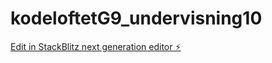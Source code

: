 # kodeloftetG9_undervisning10

[Edit in StackBlitz next generation editor ⚡️](https://stackblitz.com/~/github.com/JulieKodehode/kodeloftetG9_undervisning10)